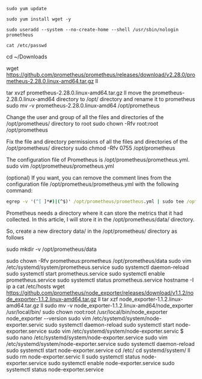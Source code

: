     sudo yum update
     
    sudo yum install wget -y
     
    sudo useradd --system --no-create-home --shell /usr/sbin/nologin prometheus
     
    cat /etc/passwd
     
   cd ~/Downloads
     
   wget https://github.com/prometheus/prometheus/releases/download/v2.28.0/prometheus-2.28.0.linux-amd64.tar.gz
  ll

tar xvzf prometheus-2.28.0.linux-amd64.tar.gz
  ll
   move the prometheus-2.28.0.linux-amd64 directory to /opt/ directory and rename it to prometheus 
     sudo mv -v prometheus-2.28.0.linux-amd64 /opt/prometheus
     
   Change the user and group of all the files and directories of the /opt/prometheus/ directory to root
     sudo chown -Rfv root:root /opt/prometheus
     
  Fix the file and directory permissions of all the files and directories of the /opt/prometheus/ directory
      sudo chmod -Rfv 0755 /opt/prometheus
      
The configuration file of Prometheus is /opt/prometheus/prometheus.yml.
        sudo vim /opt/prometheus/prometheus.yml
        
(optional) If you want, you can remove the comment lines from the configuration file /opt/prometheus/prometheus.yml with the following command:

```cmd
egrep -v '(^[ ]*#)|(^$)' /opt/prometheus/prometheus.yml | sudo tee /opt/prometheus/prometheus.yml
```

Prometheus needs a directory where it can store the metrics that it had collected. In this article, I will store it in the /opt/prometheus/data/ directory.

So, create a new directory data/ in the /opt/prometheus/ directory as follows

sudo mkdir -v /opt/prometheus/data

sudo chown -Rfv prometheus:prometheus /opt/prometheus/data
  sudo vim /etc/systemd/system/prometheus.service
   sudo systemctl daemon-reload
   sudo systemctl start prometheus.service
   sudo systemctl enable prometheus.service
   sudo systemctl status prometheus.service
   hostname -I
   ip a
   cat /etc/hosts
   wget https://github.com/prometheus/node_exporter/releases/download/v1.1.2/node_exporter-1.1.2.linux-amd64.tar.gz
   ll
   tar xzf node_exporter-1.1.2.linux-amd64.tar.gz
   ll
   sudo mv -v node_exporter-1.1.2.linux-amd64/node_exporter /usr/local/bin/
   sudo chown root:root /usr/local/bin/node_exporter
   node_exporter --version
  sudo vim /etc/systemd/system/node-exporter.servic
    sudo systemctl daemon-reload 
    sudo systemctl start node-exporter.service
    sudo vim /etc/systemd/system/node-exporter.servic
    $ sudo nano /etc/systemd/system/node-exporter.service
    sudo vim /etc/systemd/system/node-exporter.service
    sudo systemctl daemon-reload 
    sudo systemctl start node-exporter.service
    cd /etc/
    cd systemd/system/
    ll
     sudo rm node-exporter.servic
     ll
     sudo systemctl status node-exporter.service 
     sudo systemctl enable node-exporter.service
     sudo systemctl status node-exporter.service 
































